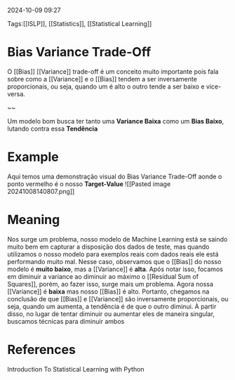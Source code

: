 2024-10-09 09:27

Tags:[[ISLP]], [[Statistics]], [[Statistical Learning]]

# Bias Variance Trade-Off

O [[Bias]] [[Variance]] trade-off é um conceito muito importante pois fala sobre como a [[Variance]] e o [[Bias]] tendem a ser inversamente proporcionais, ou seja, quando um é alto o outro tende a ser baixo e vice-versa.

~~

Um modelo bom busca ter tanto uma **Variance Baixa** como um **Bias Baixo**, lutando contra essa **Tendência**

# Example

Aqui temos uma demonstração visual do Bias Variance Trade-Off aonde o ponto vermelho é o nosso **Target-Value**
![[Pasted image 20241008140807.png]]

# Meaning

Nos surge um problema, nosso modelo de Machine Learning está se saindo muito bem em capturar a disposição dos dados de teste, mas quando utilizamos o nosso modelo para exemplos reais com dados reais ele está performando muito mal. Nesse caso, observamos que o [[Bias]] do nosso modelo é **muito baixo**, mas a [[Variance]] é **alta**. Após notar isso, focamos em diminuir a variance ao diminuir ao máximo o [[Residual Sum of Squares]], porém, ao fazer isso, surge mais um problema. Agora nossa [[Variance]] é **baixa** mas nosso [[Bias]] é alto. Portanto, chegamos na conclusão de que [[Bias]] e [[Variance]] são inversamente proporcionais, ou seja, quando um aumenta, a tendência é de que o outro diminui. À partir disso, no lugar de tentar diminuir ou aumentar eles de maneira singular, buscamos técnicas para diminuir ambos

# References

Introduction To Statistical Learning with Python